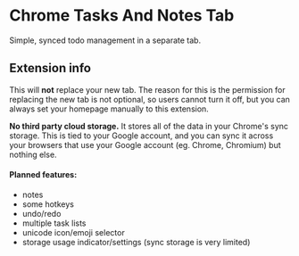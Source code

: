 # Chrome Tasks And Notes Tab

Simple, synced todo management in a separate tab.  

## Extension info
This will **not** replace your new tab. The reason for this is the permission for replacing the new tab is not optional, so users cannot turn it off, but you can always set your homepage manually to this extension.

**No third party cloud storage.**
It stores all of the data in your Chrome's sync storage. This is tied to your Google account, and you can sync it across your browsers that use your Google account (eg. Chrome, Chromium) but nothing else.

#### Planned features:
- notes
- some hotkeys
- undo/redo
- multiple task lists
- unicode icon/emoji selector
- storage usage indicator/settings (sync storage is very limited)
